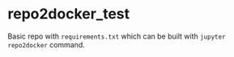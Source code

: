 # repo2docker_test
Basic repo with `requirements.txt` which can be built with `jupyter repo2docker` command.
